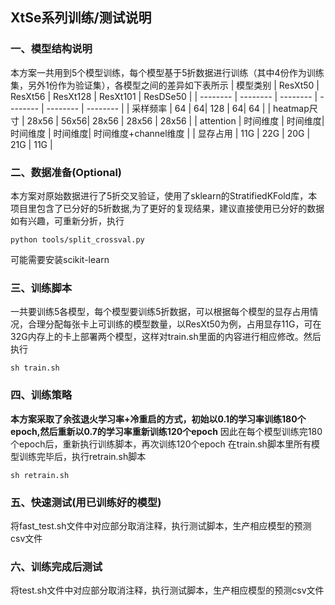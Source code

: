 ## XtSe系列训练/测试说明
### 一、模型结构说明
本方案一共用到5个模型训练，每个模型基于5折数据进行训练（其中4份作为训练集，另外1份作为验证集），各模型之间的差异如下表所示
| 模型类别 | ResXt50 | ResXt56 | ResXt128 | ResXt101 | ResDSe50 |
| -------- | -------- | -------- | -------- | -------- | -------- |
| 采样频率 | 64 | 64|  128 | 64|  64 |
| heatmap尺寸 | 28x56 | 56x56|  28x56 | 28x56 |  28x56 |
| attention | 时间维度 | 时间维度|  时间维度 | 时间维度|  时间维度+channel维度 |
| 显存占用 | 11G     | 22G    |  20G    | 21G    |  11G   |

### 二、数据准备(Optional)
本方案对原始数据进行了5折交叉验证，使用了sklearn的StratifiedKFold库，本项目里包含了已分好的5折数据,为了更好的复现结果，建议直接使用已分好的数据
如有兴趣，可重新分折，执行
```
python tools/split_crossval.py
```
可能需要安装scikit-learn

### 三、训练脚本
一共要训练5各模型，每个模型要训练5折数据，可以根据每个模型的显存占用情况，合理分配每张卡上可训练的模型数量，以ResXt50为例，占用显存11G，可在32G内存上的卡上部署两个模型，这样对train.sh里面的内容进行相应修改。然后执行
```
sh train.sh
```
### 四、训练策略

**本方案采取了余弦退火学习率+冷重启的方式，初始以0.1的学习率训练180个epoch,然后重新以0.7的学习率重新训练120个epoch**
因此在每个模型训练完180个epoch后，重新执行训练脚本，再次训练120个epoch
在train.sh脚本里所有模型训练完毕后，执行retrain.sh脚本
```
sh retrain.sh
```
### 五、快速测试(用已训练好的模型)
将fast_test.sh文件中对应部分取消注释，执行测试脚本，生产相应模型的预测csv文件

### 六、训练完成后测试
将test.sh文件中对应部分取消注释，执行测试脚本，生产相应模型的预测csv文件


